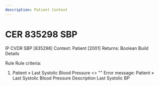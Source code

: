 ```yaml
---
description: Patient Context
---
```


# CER 835298 SBP

IP CVDR SBP \[835298] Context: Patient \[2001] Returns: Boolean Build Details

Rule Rule criteria:

1. Patient » Last Systolic Blood Pressure <> "" Error message: Patient » Last Systolic Blood Pressure Description Last Systolic BP

